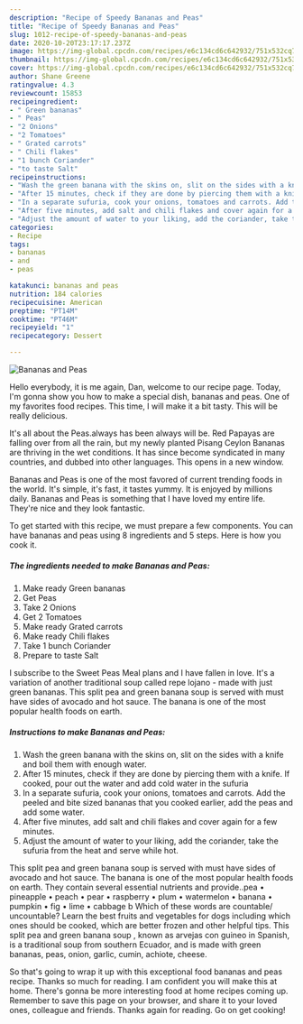 ```yaml
---
description: "Recipe of Speedy Bananas and Peas"
title: "Recipe of Speedy Bananas and Peas"
slug: 1012-recipe-of-speedy-bananas-and-peas
date: 2020-10-20T23:17:17.237Z
image: https://img-global.cpcdn.com/recipes/e6c134cd6c642932/751x532cq70/bananas-and-peas-recipe-main-photo.jpg
thumbnail: https://img-global.cpcdn.com/recipes/e6c134cd6c642932/751x532cq70/bananas-and-peas-recipe-main-photo.jpg
cover: https://img-global.cpcdn.com/recipes/e6c134cd6c642932/751x532cq70/bananas-and-peas-recipe-main-photo.jpg
author: Shane Greene
ratingvalue: 4.3
reviewcount: 15853
recipeingredient:
- " Green bananas"
- " Peas"
- "2 Onions"
- "2 Tomatoes"
- " Grated carrots"
- " Chili flakes"
- "1 bunch Coriander"
- "to taste Salt"
recipeinstructions:
- "Wash the green banana with the skins on, slit on the sides with a knife and boil them with enough water."
- "After 15 minutes, check if they are done by piercing them with a knife. If cooked, pour out the water and add cold water in the sufuria"
- "In a separate sufuria, cook your onions, tomatoes and carrots. Add the peeled and bite sized bananas that you cooked earlier, add the peas and add some water."
- "After five minutes, add salt and chili flakes and cover again for a few minutes."
- "Adjust the amount of water to your liking, add the coriander, take the sufuria from the heat and serve while hot."
categories:
- Recipe
tags:
- bananas
- and
- peas

katakunci: bananas and peas 
nutrition: 184 calories
recipecuisine: American
preptime: "PT14M"
cooktime: "PT46M"
recipeyield: "1"
recipecategory: Dessert

---
```



![Bananas and Peas](https://img-global.cpcdn.com/recipes/e6c134cd6c642932/751x532cq70/bananas-and-peas-recipe-main-photo.jpg)

Hello everybody, it is me again, Dan, welcome to our recipe page. Today, I'm gonna show you how to make a special dish, bananas and peas. One of my favorites food recipes. This time, I will make it a bit tasty. This will be really delicious.

It&#39;s all about the Peas.always has been always will be. Red Papayas are falling over from all the rain, but my newly planted Pisang Ceylon Bananas are thriving in the wet conditions. It has since become syndicated in many countries, and dubbed into other languages. This opens in a new window.

Bananas and Peas is one of the most favored of current trending foods in the world. It's simple, it's fast, it tastes yummy. It is enjoyed by millions daily. Bananas and Peas is something that I have loved my entire life. They're nice and they look fantastic.


To get started with this recipe, we must prepare a few components. You can have bananas and peas using 8 ingredients and 5 steps. Here is how you cook it.

<!--inarticleads1-->

##### The ingredients needed to make Bananas and Peas:

1. Make ready  Green bananas
1. Get  Peas
1. Take 2 Onions
1. Get 2 Tomatoes
1. Make ready  Grated carrots
1. Make ready  Chili flakes
1. Take 1 bunch Coriander
1. Prepare to taste Salt


I subscribe to the Sweet Peas Meal plans and I have fallen in love. It&#39;s a variation of another traditional soup called repe lojano - made with just green bananas. This split pea and green banana soup is served with must have sides of avocado and hot sauce. The banana is one of the most popular health foods on earth. 

<!--inarticleads2-->

##### Instructions to make Bananas and Peas:

1. Wash the green banana with the skins on, slit on the sides with a knife and boil them with enough water.
1. After 15 minutes, check if they are done by piercing them with a knife. If cooked, pour out the water and add cold water in the sufuria
1. In a separate sufuria, cook your onions, tomatoes and carrots. Add the peeled and bite sized bananas that you cooked earlier, add the peas and add some water.
1. After five minutes, add salt and chili flakes and cover again for a few minutes.
1. Adjust the amount of water to your liking, add the coriander, take the sufuria from the heat and serve while hot.


This split pea and green banana soup is served with must have sides of avocado and hot sauce. The banana is one of the most popular health foods on earth. They contain several essential nutrients and provide..pea • pineapple • peach • pear • raspberry • plum • watermelon • banana • pumpkin • fig • lime • cabbage b Which of these words are countable/ uncountable? Learn the best fruits and vegetables for dogs including which ones should be cooked, which are better frozen and other helpful tips. This split pea and green banana soup , known as arvejas con guineo in Spanish, is a traditional soup from southern Ecuador, and is made with green bananas, peas, onion, garlic, cumin, achiote, cheese. 

So that's going to wrap it up with this exceptional food bananas and peas recipe. Thanks so much for reading. I am confident you will make this at home. There's gonna be more interesting food at home recipes coming up. Remember to save this page on your browser, and share it to your loved ones, colleague and friends. Thanks again for reading. Go on get cooking!
